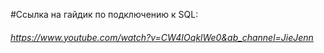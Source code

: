 #Ссылка на гайдик по подключению к SQL: 
###### https://www.youtube.com/watch?v=CW4IOqklWe0&ab_channel=JieJenn